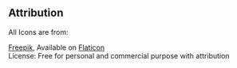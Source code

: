 ## Attribution

All Icons are from: 

  [Freepik](https://www.flaticon.com/authors/freepik),
  Available on [Flaticon](https://www.flaticon.com/free-icons/user)  
License: Free for personal and commercial purpose with attribution
